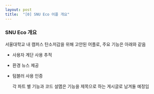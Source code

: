 ```yaml
---
layout: post
title:  "[0] SNU Eco 어플 개요"
---
```


### SNU Eco 개요
서울대학교 내 캠퍼스 탄소저감을 위해 고안된 어플로, 주요 기능은 아래와 같음
* 사용자 계단 사용 추적
* 환경 뉴스 제공
* 텀블러 사용 인증

  각 파트 별 기능과 코드 설몀은 기능을 제목으로 하는 게시글로 남겨둘 예정임
